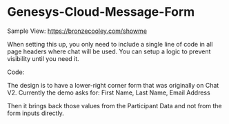 # Genesys-Cloud-Message-Form

Sample View:
<a href="https://bronzecooley.com/showme">https://bronzecooley.com/showme</a>

When setting this up, you only need to include a single line of code in all page headers where chat will be used. You can setup a logic to prevent visibility until you need it.

Code:<br>
<code><script src="js/setup.js" type="text/javascript"></script></code>

The design is to have a lower-right corner form that was originally on Chat V2. 
Currently the demo asks for: First Name, Last Name, Email Address

Then it brings back those values from the Participant Data and not from the form inputs directly.

 
